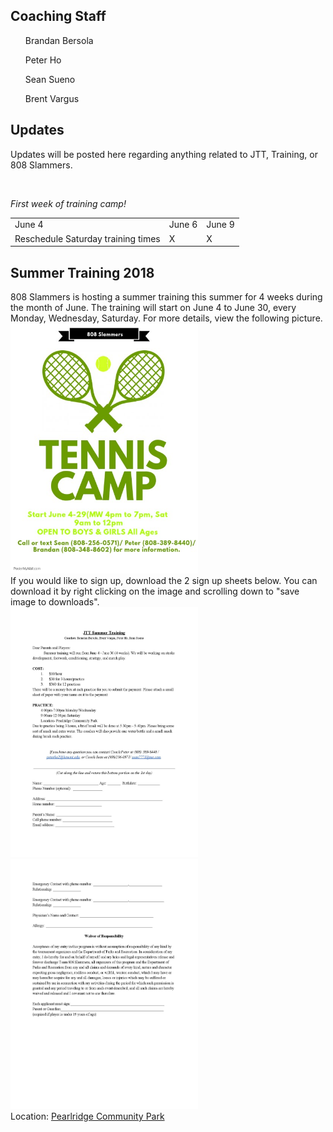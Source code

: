 <html>
 <head>
  <link rel="stylesheet" href="../css/normalize.css">
  <link rel="stylesheet" href="../css/main.css">
 </head>
 <body>
    <h2>Coaching Staff</h2> 
      <ol> Brandan Bersola </ol>
      <ol> Peter Ho </ol>
      <ol> Sean Sueno </ol>
      <ol> Brent Vargus </ol>
   <h2>Updates</h2>
     <p>
      Updates will be posted here regarding anything related to JTT, Training, or 808 Slammers. 
     </p>
  <br>
       <p>
          <em> First week of training camp! </em>
       </p>
       <table>
            <tr>
                <td> June 4 </td>
                <td> June 6 </td>
                <td> June 9 </td>
            </tr> 
            <tr>
                <td> Reschedule Saturday training times </td>
                <td> X </td>
                <td> X </td>
            </tr> 
        </table>
   <h2>Summer Training 2018</h2>
      <p>
        808 Slammers is hosting a summer training this summer for 4 weeks during the month of June. The training will start on June 4 to June 30, every Monday, Wednesday, Saturday. For more details, view the following picture. 
        <img src= "Copy of Holiday Tennis Camp Flyer - Made with PosterMyWall.jpg" width= "300" height= "400"/>
<br>
       If you would like to sign up, download the 2 sign up sheets below. You can download it by right clicking on the image and scrolling down to "save image to downloads".
<br>
        <img src= "Summer Training Form-page-001.jpg" width= "300" height= "400"/>
        <img src= "Summer Training Form-page-002.jpg" width= "300" height= "400"/>
 <br>
        Location: <a href="https://www.google.com/maps/place/Pearl+Ridge+Community+Park,+Aiea,+HI+96701/@21.3880803,-157.9454512,17z/data=!3m1!4b1!4m5!3m4!1s0x7c0068ad01a4f5af:0x9ebdcea6ab97656c!8m2!3d21.3883958!4d-157.9430479" target= "_blank"> Pearlridge Community Park </a>
  </p>

